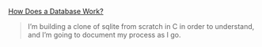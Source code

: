 [How Does a Database Work?](https://cstack.github.io/db_tutorial/)
> I’m building a clone of sqlite from scratch in C in order to understand, and I’m going to document my process as I go.